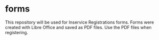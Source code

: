 # forms
This repository will be used for Inservice Registrations forms.
Forms were created with Libre Office and saved as PDF files.
Use the PDF files when registering.

